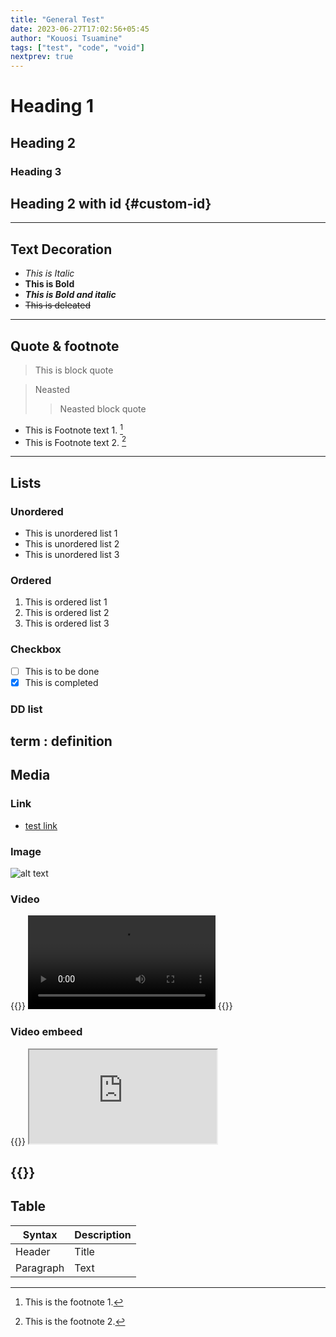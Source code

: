 ```yaml
---
title: "General Test"
date: 2023-06-27T17:02:56+05:45
author: "Kouosi Tsuamine"
tags: ["test", "code", "void"]
nextprev: true
---
```

# Heading 1
## Heading 2
### Heading 3
## Heading 2 with id {#custom-id}
---
## Text Decoration
- *This is Italic*
- **This is Bold**
- ___This is Bold and italic___
- ~~This is deleated~~
---
## Quote & footnote
> This is block quote

> Neasted
>> Neasted block quote

- This is Footnote text 1. [^1]
- This is Footnote text 2. [^2]

[^1]: This is the footnote 1.
[^2]: This is the footnote 2.
---
## Lists
### Unordered
- This is unordered list 1
- This is unordered list 2
- This is unordered list 3
### Ordered
1. This is ordered list 1
1. This is ordered list 2
1. This is ordered list 3
### Checkbox
- [ ] This is to be done
- [x] This is completed
### DD list
term
: definition
---
## Media
### Link
- [test link](https://example.org)
### Image
![alt text](http://commondatastorage.googleapis.com/gtv-videos-bucket/sample/images/BigBuckBunny.jpg)
### Video
{{<html>}}
<video controls>
    <source src="http://commondatastorage.googleapis.com/gtv-videos-bucket/sample/BigBuckBunny.mp4" type="video/mp4">
    Your browser does not support HTML video.
</video>
{{</html>}}

### Video embeed
{{<html>}}
    <iframe title="Video" allowfullscreen src="https://yewtu.be/embed/aqz-KE-bpKQ"></iframe>

{{</html>}}
---
## Table
| Syntax | Description |
| ----------- | ----------- |
| Header | Title |
| Paragraph | Text |